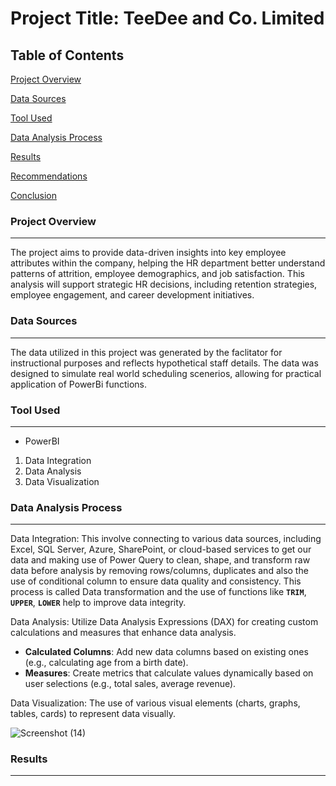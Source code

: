 # Project Title: TeeDee and Co. Limited 

## Table of Contents
[Project Overview](#project-overview)

[Data Sources](#data-sources)

[Tool Used](#tool-used)

[Data Analysis Process](#data-analysis-process)

[Results](#results)

[Recommendations](#recommendations)

[Conclusion](#conclusion)

### Project Overview
---

The project aims to provide data-driven insights into key employee attributes within the company, helping the HR department better understand patterns of attrition, employee demographics, and job satisfaction. This analysis will support strategic HR decisions, including retention strategies, employee engagement, and career development initiatives.

### Data Sources
---
The data utilized in this project was generated by the faclitator for instructional purposes and reflects hypothetical staff details. The data was designed to simulate real world scheduling scenerios, allowing for practical application of PowerBi functions.

### Tool Used 
---
- PowerBI
  
1. Data Integration
2. Data Analysis
3. Data Visualization

###  Data Analysis Process
---

Data Integration: This involve connecting to various data sources, including Excel, SQL Server, Azure, SharePoint, or cloud-based services to get our data and making use of Power Query to clean, shape, and transform raw data before analysis by removing rows/columns, duplicates and also the use of conditional column to ensure data quality and consistency. This process is called Data transformation and the use of functions like **`TRIM`**, **`UPPER`**, **`LOWER`** help to improve data integrity.

Data Analysis: Utilize Data Analysis Expressions (DAX) for creating custom calculations and measures that enhance data analysis.
- **Calculated Columns**: Add new data columns based on existing ones (e.g., calculating age from a birth date).
- **Measures**: Create metrics that calculate values dynamically based on user selections (e.g., total sales, average revenue).

Data Visualization: The use of various visual elements (charts, graphs, tables, cards) to represent data visually.

![Screenshot (14)](https://github.com/user-attachments/assets/92a6274f-8493-4be7-8d70-fc96801583db)


### Results
---




